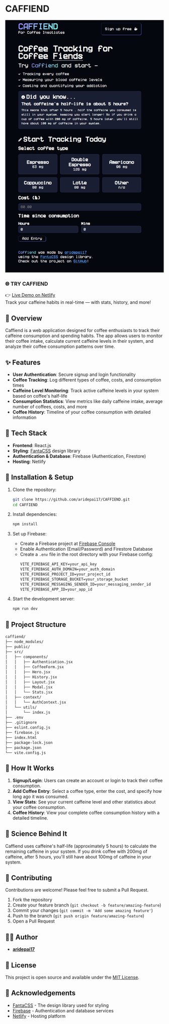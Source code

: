 # CAFFIEND

![Caffiend WebApp](caffiend/picture/caffiendapp2.png)

### 🌐 TRY CAFFIEND  
👉 [Live Demo on Netlify](https://caffiendcoffeetracker.netlify.app/)  
Track your caffeine habits in real-time — with stats, history, and more!

## 📖 Overview

Caffiend is a web application designed for coffee enthusiasts to track their caffeine consumption and spending habits. The app allows users to monitor their coffee intake, calculate current caffeine levels in their system, and analyze their coffee consumption patterns over time.

## ✨ Features

- **User Authentication**: Secure signup and login functionality
- **Coffee Tracking**: Log different types of coffee, costs, and consumption times
- **Caffeine Level Monitoring**: Track active caffeine levels in your system based on coffee's half-life
- **Consumption Statistics**: View metrics like daily caffeine intake, average number of coffees, costs, and more
- **Coffee History**: Timeline of your coffee consumption with detailed information

## 🧰 Tech Stack

- **Frontend**: React.js
- **Styling**: [FantaCSS](https://www.fantacss.smoljames.com) design library
- **Authentication & Database**: Firebase (Authentication, Firestore)
- **Hosting**: Netlify

## 🔧 Installation & Setup

1. Clone the repository:
   ```bash
   git clone https://github.com/aridepai17/CAFFIEND.git
   cd CAFFIEND
   ```

2. Install dependencies:
   ```bash
   npm install
   ```

3. Set up Firebase:
   - Create a Firebase project at [Firebase Console](https://console.firebase.google.com/)
   - Enable Authentication (Email/Password) and Firestore Database
   - Create a `.env` file in the root directory with your Firebase config:
     ```
     VITE_FIREBASE_API_KEY=your_api_key
     VITE_FIREBASE_AUTH_DOMAIN=your_auth_domain
     VITE_FIREBASE_PROJECT_ID=your_project_id
     VITE_FIREBASE_STORAGE_BUCKET=your_storage_bucket
     VITE_FIREBASE_MESSAGING_SENDER_ID=your_messaging_sender_id
     VITE_FIREBASE_APP_ID=your_app_id
     ```

4. Start the development server:
   ```bash
   npm run dev
   ```

## 📁 Project Structure

```
caffiend/
├── node_modules/
├── public/
├── src/
│   ├── components/
│   │   ├── Authentication.jsx
│   │   ├── CoffeeForm.jsx
│   │   ├── Hero.jsx
│   │   ├── History.jsx
│   │   ├── Layout.jsx
│   │   ├── Modal.jsx
│   │   └── Stats.jsx
│   ├── context/
│   │   └── AuthContext.jsx
│   └── utils/
│       └── index.js
├── .env
├── .gitignore
├── eslint.config.js
├── firebase.js
├── index.html
├── package-lock.json
├── package.json
└── vite.config.js
```

## 🧠 How It Works

1. **Signup/Login**: Users can create an account or login to track their coffee consumption.
2. **Add Coffee Entry**: Select a coffee type, enter the cost, and specify how long ago it was consumed.
3. **View Stats**: See your current caffeine level and other statistics about your coffee consumption.
4. **Coffee History**: View your complete coffee consumption history with a detailed timeline.

## 🔬 Science Behind It

Caffiend uses caffeine's half-life (approximately 5 hours) to calculate the remaining caffeine in your system. If you drink coffee with 200mg of caffeine, after 5 hours, you'll still have about 100mg of caffeine in your system.

## 🤝 Contributing

Contributions are welcome! Please feel free to submit a Pull Request.

1. Fork the repository
2. Create your feature branch (`git checkout -b feature/amazing-feature`)
3. Commit your changes (`git commit -m 'Add some amazing feature'`)
4. Push to the branch (`git push origin feature/amazing-feature`)
5. Open a Pull Request

## 👨‍💻 Author

- **[aridepai17](https://github.com/aridepai17/)**

## 📜 License

This project is open source and available under the [MIT License](LICENSE).

## 🙏 Acknowledgements

- [FantaCSS](https://www.fantacss.smoljames.com) - The design library used for styling
- [Firebase](https://firebase.google.com/) - Authentication and database services
- [Netlify](https://www.netlify.com/) - Hosting platform
